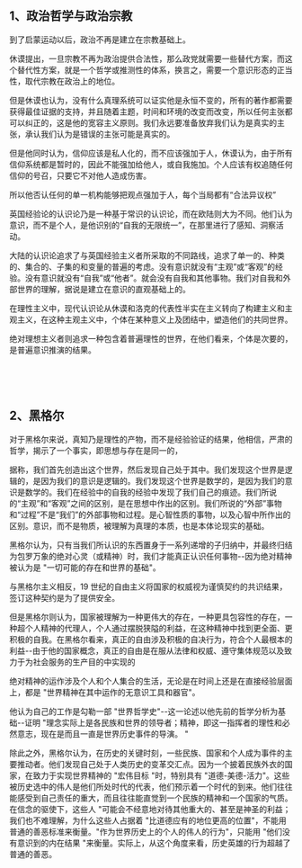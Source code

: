 <h2>1、政治哲学与政治宗教</h2><p data-pid="YJGJTNGE">到了启蒙运动以后，政治不再是建立在宗教基础上。</p><p data-pid="eZwZOX92">休谟提出，一旦宗教不再为政治提供合法性，那么政党就需要一些替代方案，而这个替代性方案，就是一个哲学或推测性的体系，换言之，需要一个意识形态的正当性，取代宗教在政治上的地位。</p><p data-pid="g_OYWDjh">但是休谟也认为，没有什么真理系统可以证实他是永恒不变的，所有的著作都需要获得最佳证据的支持，并且随着主题，时间和环境的改变而改变，所以任何主张都可以纠正的，这是他的宽容主义原则。我们永远要准备放弃我们认为是真实的主张，承认我们认为是错误的主张可能是真实的。</p><p data-pid="UQlZeUNw">但是他同时认为，信仰应该是私人化的，而不应该强加于人，休谟认为，由于所有信仰系统都是暂时的，因此不能强加给他人，或自我施加。个人应该有权追随任何信仰的号召，只要它不对他人造成伤害。</p><p data-pid="HbCzilEt">所以他否认任何的单一机构能够把观点强加于人，每个当局都有“合法异议权”</p><p data-pid="yl4ThQW1">英国经验论的认识论乃是一种基于常识的认识论，而在欧陆则大为不同。他们认为意识，而不是个人，是他识别的“自我的无限统一”，在那里进行了感知、洞察活动。</p><p data-pid="ejv2zkh8">大陆的认识论追求了与英国经验主义者所采取的不同路线，追求了单一的、种类的、集合的、子集的和变量的普遍的考虑。没有意识就没有“主观”或“客观”的经验。没有意识就没有“自我”或“他者”。就会没有自我和其他事物。我们对自我和外部世界的理解，据说是建立在意识的直观基础上的。</p><p data-pid="PGdlgcGl">在理性主义中，现代认识论从休谟和洛克的代表性半实在主义转向了构建主义和主观主义，在这种主观主义中，个体在某种意义上及团结中，塑造他们的共同世界。</p><p data-pid="wrT7wmvR">绝对理想主义者则追求一种包含着普遍理性的世界，在他们看来，个体是次要的，是普遍意识推演的结果。</p><p><br></p><p><br></p><h2>2、黑格尔</h2><p data-pid="HnDDra2E">对于黑格尔来说，真知乃是理性的产物，而不是经验验证的结果，他相信，严肃的哲学，揭示了一个事实，即思想与存在是同一的，</p><p data-pid="c8gWG2qV">据称，我们首先创造出这个世界，然后发现自己处于其中。我们发现这个世界是逻辑的，是因为我们的意识是逻辑的。我们发现这个世界是数学的，是因为我们的意识是数学的。我们在经验中的自我的经验中发现了我们自己的痕迹。我们所说的“主观”和“客观”之间的区别，是在思想中作出的区别。我们所说的“外部”事物和“过程”不是“我们”的外部事物和过程。是心智性质的事物，以及心智中所作出的区别。意识，而不是物质，被理解为真理的本质，也是本体论现实的基础。</p><p data-pid="mmJCHYs0">黑格尔认为，只有当我们所认识的东西置身于一系列递增的子归纳中，并最终归结为包罗万象的绝对心灵（或精神）时，我们才能真正认识任何事物--因为绝对精神被认为是 "一切可能的存在和世界的基础"。</p><p data-pid="eTe5eOsv">与黑格尔主义相反，19 世纪的自由主义将国家的权威视为谨慎契约的共识结果，签订这种契约是为了提供安全。</p><p data-pid="viiv9z_U">但是黑格尔则认为，国家被理解为一种更伟大的存在，一种更具包容性的存在，一种超个人精神的代理人，个人通过摆脱狭隘的利益，在这种精神中找到更全面、更积极的自我。在黑格尔看来，真正的自由涉及积极的自决行为，符合个人最根本的利益--由于他的国家概念，真正的自由是在服从法律和权威、遵守集体规范以及致力于为社会服务的生产目的中实现的</p><p data-pid="OcE9rj0I">绝对精神的运作涉及个人和个人集合的生活，无论是在时间上还是在直接经验层面上，都是 "世界精神在其中运作的无意识工具和器官"。</p><p data-pid="AEKRCe0p">他认为自己的工作是勾勒一部 "世界哲学史"--这一论述以他先前的哲学分析为基础--证明 "理念实际上是各民族和世界的领导者；精神，即这一指挥者的理性和必然意志，现在是而且一直是世界历史事件的导演。 "</p><p data-pid="ZPdhNEs5">除此之外，黑格尔认为，在历史的关键时刻，一些民族、国家和个人成为事件的主要推动者。他们发现自己处于人类历史的变革交汇点。因为一个披着民族外衣的国家，在致力于实现世界精神的 "宏伟目标 "时，特别具有 "道德-美德-活力"。这些被历史选中的伟人是他们所处时代的代表，他们预示着一个时代的到来。他们往往能感受到自己责任的重大，而且往往能直觉到一个民族的精神和一个国家的气质。在信念的驱使下，这些人 "可能会不经意地对待其他重大的、甚至是神圣的利益；我们也不难理解，为什么这些人占据着 "比道德应有的地位更高的位置"，不能用普通的善恶标准来衡量。"作为世界历史上的个人的伟人的行为"，只能用 "他们没有意识到的内在结果 "来衡量。实际上，从这个角度来看，历史英雄的行为超越了普通的善恶。</p><p></p><p></p><p></p><p></p><p></p>